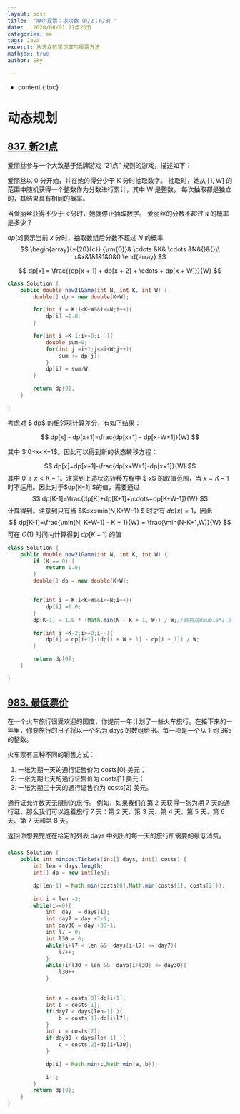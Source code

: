 ```yaml
---
layout: post
title:  "摩尔投票：求众数（n/2；n/3）"
date:   2020/06/01 21点20分       
categories: me
tags: Java
excerpt: 从求众数学习摩尔投票方法
mathjax: true
author: Sky

---
```


* content
{:toc}


# 动态规划

## [837. 新21点](https://leetcode-cn.com/problems/new-21-game/)

爱丽丝参与一个大致基于纸牌游戏 “21点” 规则的游戏，描述如下：

爱丽丝以 0 分开始，并在她的得分少于 K 分时抽取数字。 抽取时，她从 [1, W] 的范围中随机获得一个整数作为分数进行累计，其中 W 是整数。 每次抽取都是独立的，其结果具有相同的概率。

当爱丽丝获得不少于 `K` 分时，她就停止抽取数字。 爱丽丝的分数不超过 `N` 的概率是多少？

$dp[x]$表示当前 $x$ 分时，抽取数组后分数不超过 $N$ 的概率
$$
\begin{array}{*{20}{c}}
{\rm{0}}& \cdots &K& \cdots &N&{}&{}\\
x&x&1&1&1&0&0
\end{array}
$$



$$
dp[x] = \frac{{dp[x + 1] + dp[x + 2] +  \cdots  + dp[x + W]}}{W}
$$


~~~java
class Solution {
    public double new21Game(int N, int K, int W) {
        double[] dp = new double[K+W];

        for(int i = K;i<K+W&&i<=N;i++){
            dp[i] =1.0;
        }

        for(int i =K-1;i>=0;i--){
            double sum=0;
            for(int j =i+1;j<=i+W;j++){
                sum += dp[j];
            }
            dp[i] = sum/W;
        }

        return dp[0];
    }

}
~~~



考虑对 $ dp$ 的相邻项计算差分，有如下结果：

$$
dp[x] - dp[x+1]=\frac{dp[x+1] - dp[x+W+1]}{W}
$$

其中 $ 0≤x<K−1$。因此可以得到新的状态转移方程：

$$
dp[x]=dp[x+1]-\frac{dp[x+W+1]-dp[x+1]}{W}
$$
其中 $0≤x<K−1$。注意到上述状态转移方程中 $ x$  的取值范围，当 $x=K−1$ 时不适用。因此对于$dp[K−1] $的值，需要通过
$$
dp[K-1]=\frac{dp[K]+dp[K+1]+\cdots+dp[K+W-1]}{W}
$$
计算得到。注意到只有当 $K≤x≤min(N,K+W−1) $ 时才有 $dp[x]=1$，因此
$$
dp[K-1]=\frac{\min(N, K+W-1) - K + 1}{W} = \frac{\min(N-K+1,W)}{W}
$$
可在 $O(1)$ 时间内计算得到  $dp[K−1]$ 的值

~~~java
class Solution {
    public double new21Game(int N, int K, int W) {
        if (K == 0) {
            return 1.0;
        } 
        double[] dp = new double[K+W];


        for(int i = K;i<K+W&&i<=N;i++){
            dp[i] =1.0;
        }
        dp[K-1] = 1.0 * (Math.min(N - K + 1, W)) / W;//转换成double*1.0

        for(int i =K-2;i>=0;i--){       
            dp[i] = dp[i+1]-(dp[i + W + 1] - dp[i + 1]) / W;  
        }

        return dp[0];
    }

}
~~~





## [983. 最低票价](https://leetcode-cn.com/problems/minimum-cost-for-tickets/)

在一个火车旅行很受欢迎的国度，你提前一年计划了一些火车旅行。在接下来的一年里，你要旅行的日子将以一个名为 days 的数组给出。每一项是一个从 1 到 365 的整数。

火车票有三种不同的销售方式：

1. 一张为期一天的通行证售价为 costs[0] 美元；
2. 一张为期七天的通行证售价为 costs[1] 美元；
3. 一张为期三十天的通行证售价为 costs[2] 美元。

通行证允许数天无限制的旅行。 例如，如果我们在第 2 天获得一张为期 7 天的通行证，那么我们可以连着旅行 7 天：第 2 天、第 3 天、第 4 天、第 5 天、第 6 天、第 7 天和第 8 天。

返回你想要完成在给定的列表 days 中列出的每一天的旅行所需要的最低消费。



### 

~~~java
class Solution {
    public int mincostTickets(int[] days, int[] costs) {
        int len = days.length;
        int[] dp = new int[len];

        dp[len-1] = Math.min(costs[0],Math.min(costs[1], costs[2]));
        
        int i = len -2;
        while(i>=0){
            int  day  = days[i];
            int day7 = day +7-1;
            int day30 = day +30-1;
            int l7 = 0;
            int l30 = 0;
            while(i+l7 < len &&  days[i+l7] <= day7){
                l7++;
            }
            while(i+l30 < len &&  days[i+l30] <= day30){
                l30++;
            }
            

            int a = costs[0]+dp[i+1];
            int b = costs[1];
            if(day7 < days[len-1] ){
                b = costs[1]+dp[i+l7];
            }
            int c = costs[2];
            if(day30 < days[len-1] ){
                c = costs[2]+dp[i+l30];
            }

            dp[i] = Math.min(c,Math.min(a, b));

            i--;
        }
        return dp[0];
    }
}
~~~

